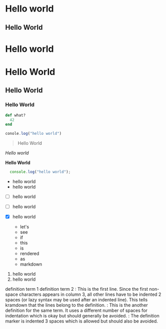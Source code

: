 
Hello world
===========

Hello World
-----------

Hello world
=

# Hello World

## Hello World

### Hello World

~~~ ruby
def what?
  42
end
~~~

~~~ JavaScript
conole.log("hello world")
~~~


> Hello World

*Hello world*

**Hello World**

```JavaScript
  console.log("hello world");
```

- hello world
- hello world

- [ ] hello world
- [ ] hello world
- [x] hello world


  * let's
  * see
  * if
  * this
  * is
  * rendered
  * as
  * markdown


1. hello world
2. hello world


definition term 1
definition term 2
: This is the first line. Since the first non-space characters appears in
column 3, all other lines have to be indented 2 spaces (or lazy syntax may
  be used after an indented line). This tells kramdown that the lines
  belong to the definition.
:       This is the another definition for the same term. It uses a
        different number of spaces for indentation which is okay but
        should generally be avoided.
   : The definition marker is indented 3 spaces which is allowed but
     should also be avoided.
